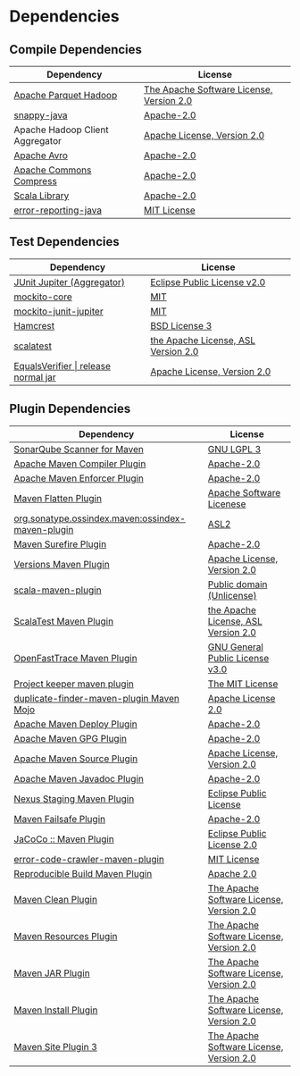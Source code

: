 <!-- @formatter:off -->
# Dependencies

## Compile Dependencies

| Dependency                      | License                                       |
| ------------------------------- | --------------------------------------------- |
| [Apache Parquet Hadoop][0]      | [The Apache Software License, Version 2.0][1] |
| [snappy-java][2]                | [Apache-2.0][3]                               |
| Apache Hadoop Client Aggregator | [Apache License, Version 2.0][4]              |
| [Apache Avro][5]                | [Apache-2.0][4]                               |
| [Apache Commons Compress][6]    | [Apache-2.0][4]                               |
| [Scala Library][7]              | [Apache-2.0][8]                               |
| [error-reporting-java][9]       | [MIT License][10]                             |

## Test Dependencies

| Dependency                                 | License                                   |
| ------------------------------------------ | ----------------------------------------- |
| [JUnit Jupiter (Aggregator)][11]           | [Eclipse Public License v2.0][12]         |
| [mockito-core][13]                         | [MIT][14]                                 |
| [mockito-junit-jupiter][13]                | [MIT][14]                                 |
| [Hamcrest][15]                             | [BSD License 3][16]                       |
| [scalatest][17]                            | [the Apache License, ASL Version 2.0][18] |
| [EqualsVerifier \| release normal jar][19] | [Apache License, Version 2.0][4]          |

## Plugin Dependencies

| Dependency                                              | License                                       |
| ------------------------------------------------------- | --------------------------------------------- |
| [SonarQube Scanner for Maven][20]                       | [GNU LGPL 3][21]                              |
| [Apache Maven Compiler Plugin][22]                      | [Apache-2.0][4]                               |
| [Apache Maven Enforcer Plugin][23]                      | [Apache-2.0][4]                               |
| [Maven Flatten Plugin][24]                              | [Apache Software Licenese][4]                 |
| [org.sonatype.ossindex.maven:ossindex-maven-plugin][25] | [ASL2][1]                                     |
| [Maven Surefire Plugin][26]                             | [Apache-2.0][4]                               |
| [Versions Maven Plugin][27]                             | [Apache License, Version 2.0][4]              |
| [scala-maven-plugin][28]                                | [Public domain (Unlicense)][29]               |
| [ScalaTest Maven Plugin][30]                            | [the Apache License, ASL Version 2.0][18]     |
| [OpenFastTrace Maven Plugin][31]                        | [GNU General Public License v3.0][32]         |
| [Project keeper maven plugin][33]                       | [The MIT License][34]                         |
| [duplicate-finder-maven-plugin Maven Mojo][35]          | [Apache License 2.0][36]                      |
| [Apache Maven Deploy Plugin][37]                        | [Apache-2.0][4]                               |
| [Apache Maven GPG Plugin][38]                           | [Apache-2.0][4]                               |
| [Apache Maven Source Plugin][39]                        | [Apache License, Version 2.0][4]              |
| [Apache Maven Javadoc Plugin][40]                       | [Apache-2.0][4]                               |
| [Nexus Staging Maven Plugin][41]                        | [Eclipse Public License][42]                  |
| [Maven Failsafe Plugin][43]                             | [Apache-2.0][4]                               |
| [JaCoCo :: Maven Plugin][44]                            | [Eclipse Public License 2.0][45]              |
| [error-code-crawler-maven-plugin][46]                   | [MIT License][47]                             |
| [Reproducible Build Maven Plugin][48]                   | [Apache 2.0][1]                               |
| [Maven Clean Plugin][49]                                | [The Apache Software License, Version 2.0][1] |
| [Maven Resources Plugin][50]                            | [The Apache Software License, Version 2.0][1] |
| [Maven JAR Plugin][51]                                  | [The Apache Software License, Version 2.0][1] |
| [Maven Install Plugin][52]                              | [The Apache Software License, Version 2.0][1] |
| [Maven Site Plugin 3][53]                               | [The Apache Software License, Version 2.0][1] |

[0]: https://parquet.apache.org
[1]: http://www.apache.org/licenses/LICENSE-2.0.txt
[2]: https://github.com/xerial/snappy-java
[3]: https://www.apache.org/licenses/LICENSE-2.0.html
[4]: https://www.apache.org/licenses/LICENSE-2.0.txt
[5]: https://avro.apache.org
[6]: https://commons.apache.org/proper/commons-compress/
[7]: https://www.scala-lang.org/
[8]: https://www.apache.org/licenses/LICENSE-2.0
[9]: https://github.com/exasol/error-reporting-java/
[10]: https://github.com/exasol/error-reporting-java/blob/main/LICENSE
[11]: https://junit.org/junit5/
[12]: https://www.eclipse.org/legal/epl-v20.html
[13]: https://github.com/mockito/mockito
[14]: https://github.com/mockito/mockito/blob/main/LICENSE
[15]: http://hamcrest.org/JavaHamcrest/
[16]: http://opensource.org/licenses/BSD-3-Clause
[17]: http://www.scalatest.org
[18]: http://www.apache.org/licenses/LICENSE-2.0
[19]: https://www.jqno.nl/equalsverifier
[20]: http://sonarsource.github.io/sonar-scanner-maven/
[21]: http://www.gnu.org/licenses/lgpl.txt
[22]: https://maven.apache.org/plugins/maven-compiler-plugin/
[23]: https://maven.apache.org/enforcer/maven-enforcer-plugin/
[24]: https://www.mojohaus.org/flatten-maven-plugin/
[25]: https://sonatype.github.io/ossindex-maven/maven-plugin/
[26]: https://maven.apache.org/surefire/maven-surefire-plugin/
[27]: https://www.mojohaus.org/versions/versions-maven-plugin/
[28]: http://github.com/davidB/scala-maven-plugin
[29]: http://unlicense.org/
[30]: https://www.scalatest.org/user_guide/using_the_scalatest_maven_plugin
[31]: https://github.com/itsallcode/openfasttrace-maven-plugin
[32]: https://www.gnu.org/licenses/gpl-3.0.html
[33]: https://github.com/exasol/project-keeper/
[34]: https://github.com/exasol/project-keeper/blob/main/LICENSE
[35]: https://basepom.github.io/duplicate-finder-maven-plugin
[36]: http://www.apache.org/licenses/LICENSE-2.0.html
[37]: https://maven.apache.org/plugins/maven-deploy-plugin/
[38]: https://maven.apache.org/plugins/maven-gpg-plugin/
[39]: https://maven.apache.org/plugins/maven-source-plugin/
[40]: https://maven.apache.org/plugins/maven-javadoc-plugin/
[41]: http://www.sonatype.com/public-parent/nexus-maven-plugins/nexus-staging/nexus-staging-maven-plugin/
[42]: http://www.eclipse.org/legal/epl-v10.html
[43]: https://maven.apache.org/surefire/maven-failsafe-plugin/
[44]: https://www.jacoco.org/jacoco/trunk/doc/maven.html
[45]: https://www.eclipse.org/legal/epl-2.0/
[46]: https://github.com/exasol/error-code-crawler-maven-plugin/
[47]: https://github.com/exasol/error-code-crawler-maven-plugin/blob/main/LICENSE
[48]: http://zlika.github.io/reproducible-build-maven-plugin
[49]: http://maven.apache.org/plugins/maven-clean-plugin/
[50]: http://maven.apache.org/plugins/maven-resources-plugin/
[51]: http://maven.apache.org/plugins/maven-jar-plugin/
[52]: http://maven.apache.org/plugins/maven-install-plugin/
[53]: http://maven.apache.org/plugins/maven-site-plugin/
